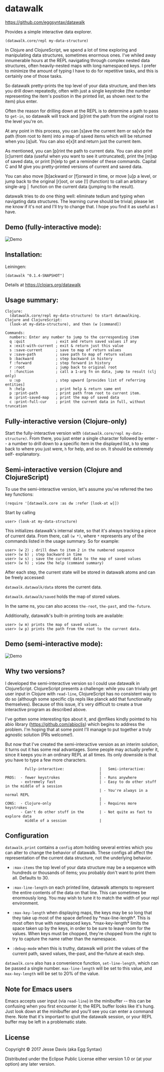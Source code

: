 # datawalk

https://github.com/eggsyntax/datawalk

Provides a simple interactive data explorer.

```
(datawalk.core/repl my-data-structure)
```

In Clojure and ClojureScript, we spend a lot of time exploring and manipulating
data structures, sometimes enormous ones. I've whiled away innumerable hours at
the REPL navigating through complex nested data structures, often heavily-nested
maps with long namespaced keys. I prefer to minimize the amount of typing I have
to do for repetitive tasks, and this is certainly one of those tasks.

So datawalk pretty-prints the top level of your data structure, and then lets
you drill down repeatedly, often with just a single keystroke (the number
representing the item's position in the printed list, as shown next to the
item) plus enter.

Often the reason for drilling down at the REPL is to determine a path to pass to
`get-in`, so datawalk will track and [p]rint the path from the original root to
the level you're on.

At any point in this process, you can [s]ave the current item or sa[v]e the
path (from root to item) into a map of saved items which will be returned when
you [q]uit. You can also e[x]it and return just the current item.

As mentioned, you can [p]rint the path to current data. You can also print
[c]urrent data (useful when you want to see it untruncated), print the [m]ap
of saved data, or print [h]elp to get a reminder of these commands. Capital
C and M give you pretty-printed versions of current and saved data.

You can also move [b]ackward or [f]orward in time, or move [u]p a level, or jump
back to the original [r]oot, or use [!] (function) to call an arbitrary
single-arg │ function on the current data (jumping to the result).

datawalk tries to do one thing well: eliminate tedium and typing when navigating
data structures. The learning curve should be trivial; please let me know if it's
not and I'll try to change that. I hope you find it as useful as I have.

## Demo (fully-interactive mode):


![Demo](resources/fully-interactive.gif?raw=true "Demo")


## Installation:

Leiningen:
```
[datawalk "0.1.4-SNAPSHOT"]
```

Details at https://clojars.org/datawalk

## Usage summary:

```
Clojure:
  (datawalk.core/repl my-data-structure) to start datawalking.
Clojure and ClojureScript:
  (look-at my-data-structure), and then (w [command])

Commands:
  numbers: Enter any number to jump to the corresponding item
  q :quit              ; exit and return saved values if any
  x :exit-with-current ; exit & return just this value
  s :save-current      ; save to map of return values
  v :save-path         ; save path to map of return values
  b :backward          ; step backward in history
  f :forward           ; step forward in history
  r :root              ; jump back to original root
  ! :function          ; call a 1-arg fn on data, jump to result (clj only)
  u :up                ; step upward [provides list of referring entities]
  h :help              ; print help & return same ent
  p :print-path        ; print path from root to current item.
  m :print-saved-map   ; print the map of saved data
  c :print-full-cur    ; print the current data in full, without truncation
```

## Fully-interactive version (Clojure-only)

Start the fully-interactive version with `(datawalk.core/repl my-data-structure)`.
From there, you just enter a single character followed by enter -- a number
to drill down to a specific item in the displayed list, `b` to step back to
where you just were, `h` for help, and so on. It should be extremely self-
explanatory.

## Semi-interactive version (Clojure and ClojureScript)

To use the semi-interactive version, let's assume you've referred the two
key functions:

`(require '[datawalk.core :as dw :refer [look-at w]])`

Start by calling

`user> (look-at my-data-structure)`

This initializes datawalk's internal state, so that it's always tracking a
piece of current data. From there, call `(w *)`, where `*` represents any of
the commands listed in the usage summary. So for example:
```
user> (w 2) ; drill down to item 2 in the numbered sequence
user> (w b) ; step backward in time
user> (w s) ; save the current data to the map of saved values
user> (w h) ; view the help (command summary)
```

After each step, the current state will be stored in datawalk atoms and can
be freely accessed:

`datawalk.datawalk/data` stores the current data.

`datawalk.datawalk/saved` holds the map of stored values.

In the same ns, you can also access `the-root`, `the-past`, and `the-future`.

Additionally, datawalk's built-in printing tools are available:

```
user> (w m) prints the map of saved values.
user> (w p) prints the path from the root to the current data.
```

## Demo (semi-interactive mode):


![Demo](resources/semi-interactive.gif?raw=true "Demo")


## Why two versions?

I developed the semi-interactive version so I could use datawalk in
ClojureScript. ClojureScript presents a challenge: while you can trivially get
user input in Clojure with `read-line`, ClojureScript has no consistent way to
do so (although some specific cljs repls like planck add that functionality
themselves). Because of this issue, it's very difficult to create a true
interactive program as described above.

I've gotten some interesting tips about it, and @mfikes kindly pointed to
his abio library (https://github.com/abiocljs) which begins to address the
problem. I'm hoping that at some point I'll manage to put together a truly
agnostic solution (PRs welcome!).

But now that I've created the semi-interactive version as an interim solution,
it turns out it has some real advantages. Some people may actually prefer it,
since it keeps you in an ordinary REPL at all times. Its only downside is that
you have to type a few more characters.

```
         Fully-interactive:                |   Semi-interactive:
                                           |
PROS:  - fewer keystrokes                  | - Runs anywhere
       - extremely fast                    | - Easy to do other stuff in the middle of a session
                                           | - You're always in a normal REPL
                                           |
CONS:  - Clojure-only                      | - Requires more keystrokes
       - Can't do other stuff in the       | - Not quite as fast to explore data
         middle of a session               |
```

## Configuration

`datawalk.print` contains a `config` atom holding several entries which you can
  alter to change the behavior of datawalk. These configs all affect the
  representation of the current data structure, not the underlying behavior.

* `:max-items` the top level of your data structure may be a sequence with
  hundreds or thousands of items; you probably don't want to print them all.
  Defaults to 30.

* `:max-line-length` on each printed line, datawalk attempts to represent the
  entire contents of the data on that line. This can sometimes be enormously
  long. You may wish to tune it to match the width of your repl environment.

* `:max-key-length` when displaying maps, the keys may be so long that they take
  up most of the space defined by \*max-line-length\*. This is most often true
  with namespaced keys. \*max-key-length\* limits the space taken up by the
  keys, in order to be sure to leave room for the values. When keys must be
  chopped, they're chopped from the right to try to capture the name rather than
  the namespace.

* `:debug-mode` when this is truthy, datawalk will print the values of the current
  path, saved values, the-past, and the-future at each step.

`datawalk.core` also has a convenience function, `set-line-length`, which can be
  passed a single number. `max-line-length` will be set to this value, and
  `max-key-length` will be set to 20% of the value.

## Note for Emacs users

Emacs accepts user input (via `read-line`) in the minibuffer -- this can be
confusing when you first encounter it; the REPL buffer looks like it's hung.
Just look down at the minibuffer and you'll see you can enter a command there.
Note that it's important to q)uit the datawalk session, or your REPL buffer may
be left in a problematic state.

## License

Copyright © 2017 Jesse Davis (aka Egg Syntax)

Distributed under the Eclipse Public License either version 1.0 or (at
your option) any later version.
